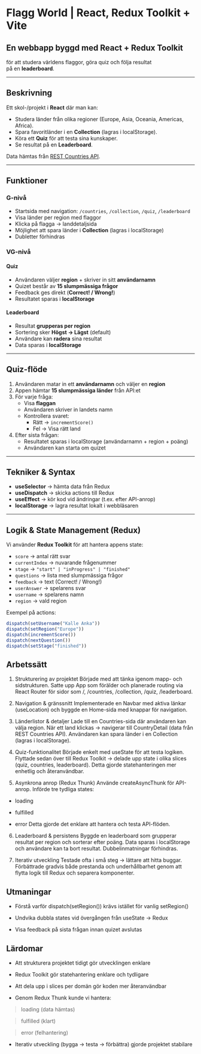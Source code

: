 #  Flagg World | React, Redux Toolkit + Vite 

## En webbapp byggd med **React + Redux Toolkit**  
för att studera världens flaggor, göra quiz och följa resultat  
på en **leaderboard**.

---

## Beskrivning

Ett skol-/projekt i **React** där man kan:
- Studera länder från olika regioner (Europe, Asia, Oceania, Americas, Africa).
- Spara favoritländer i en **Collection** (lagras i localStorage).
- Köra ett **Quiz** för att testa sina kunskaper.
- Se resultat på en **Leaderboard**.

Data hämtas från [REST Countries API](https://restcountries.com/).

---

##  Funktioner

### G-nivå
- Startsida med navigation: `/countries`, `/collection`, `/quiz`, `/leaderboard`  
- Visa länder per region med flaggor  
- Klicka på flagga → landdetaljsida  
- Möjlighet att spara länder i **Collection** (lagras i localStorage)  
- Dubletter förhindras  

### VG-nivå
#### Quiz
- Användaren väljer **region** + skriver in sitt **användarnamn**  
- Quizet består av **15 slumpmässiga frågor**  
- Feedback ges direkt (**Correct! / Wrong!**)  
- Resultatet sparas i **localStorage**  

#### Leaderboard
- Resultat **grupperas per region**  
- Sortering sker **Högst → Lägst** (default)  
- Användare kan **radera** sina resultat  
- Data sparas i **localStorage**  

---

##  Quiz-flöde

1. Användaren matar in ett **användarnamn** och väljer en **region**  
2. Appen hämtar **15 slumpmässiga länder** från API:et  
3. För varje fråga:
   - Visa **flaggan**  
   - Användaren skriver in landets namn  
   - Kontrollera svaret:  
     - Rätt → `incrementScore()`  
     - Fel → Visa rätt land  
4. Efter sista frågan:
   - Resultatet sparas i localStorage (användarnamn + region + poäng)  
   - Användaren kan starta om quizet  

---

##  Tekniker & Syntax

- **useSelector** → hämta data från Redux  
- **useDispatch** → skicka actions till Redux  
- **useEffect** → kör kod vid ändringar (t.ex. efter API-anrop)  
- **localStorage** → lagra resultat lokalt i webbläsaren  

---

##  Logik & State Management (Redux)

Vi använder **Redux Toolkit** för att hantera appens state:

- `score` → antal rätt svar  
- `currentIndex` → nuvarande frågenummer  
- `stage` → `"start" | "inProgress" | "finished"`  
- `questions` → lista med slumpmässiga frågor  
- `feedback` → text (Correct! / Wrong!)  
- `userAnswer` → spelarens svar  
- `username` → spelarens namn  
- `region` → vald region  

Exempel på actions:
```js
dispatch(setUsername("Kalle Anka"))
dispatch(setRegion("Europe"))
dispatch(incrementScore())
dispatch(nextQuestion())
dispatch(setStage("finished"))
```


## Arbetssätt 
1. Strukturering av projektet
Började med att tänka igenom mapp- och sidstrukturen.
Satte upp App som förälder och planerade routing via React Router för sidor som /, /countries, /collection, /quiz, /leaderboard.

2. Navigation & gränssnitt
Implementerade en Navbar med aktiva länkar (useLocation) och byggde en Home-sida med knappar för navigation.

3. Länderlistor & detaljer
Lade till en Countries-sida där användaren kan välja region.
När ett land klickas → navigerar till CountryDetail (data från REST Countries API).
Användaren kan spara länder i en Collection (lagras i localStorage).

4. Quiz-funktionalitet
Började enkelt med useState för att testa logiken.
Flyttade sedan över till Redux Toolkit → delade upp state i olika slices (quiz, countries, leaderboard).
Detta gjorde statehanteringen mer enhetlig och återanvändbar.

5. Asynkrona anrop (Redux Thunk)
Använde createAsyncThunk för API-anrop.
Införde tre tydliga states:

- loading

- fulfilled

- error
Detta gjorde det enklare att hantera och testa API-flöden.

6. Leaderboard & persistens
Byggde en leaderboard som grupperar resultat per region och sorterar efter poäng.
Data sparas i localStorage och användare kan ta bort resultat.
Dubbelinmatningar förhindras.

7. Iterativ utveckling
Testade ofta i små steg → lättare att hitta buggar.
Förbättrade gradvis både prestanda och underhållbarhet genom att flytta logik till Redux och separera komponenter.

## Utmaningar
- Förstå varför dispatch(setRegion()) krävs istället 
för vanlig setRegion()

- Undvika dubbla states vid övergången från useState → Redux

- Visa feedback på sista frågan innan quizet avslutas

## Lärdomar
- Att strukturera projektet tidigt gör utvecklingen enklare

- Redux Toolkit gör statehantering enklare och tydligare

- Att dela upp i slices per domän gör koden mer återanvändbar

- Genom Redux Thunk kunde vi hantera:

> loading (data hämtas)

> fulfilled (klart)

 >error (felhantering)

-  Iterativ utveckling (bygga → testa → förbättra)
 gjorde projektet stabilare